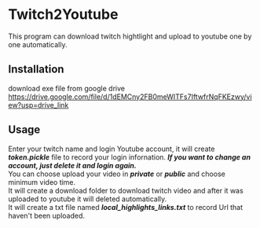 # Twitch2Youtube
This program can download twitch hightlight and upload to youtube one by one automatically.
## Installation
download exe file from google drive
<https://drive.google.com/file/d/1dEMCny2FB0meWITFs7IftwfrNqFKEzwy/view?usp=drive_link>
## Usage
Enter your twitch name and login Youtube account, it will create ***token.pickle*** file to record your login infornation. ***If you want to change an account, just delete it and login again.***    
You can choose upload your video in ***private*** or ***public*** and choose minimum video time.    
It will create a download folder to download twitch video and after it was uploaded to youtube it will deleted automatically.    
It will create a txt file named ***local_highlights_links.txt*** to record Url that haven't been uploaded.    
